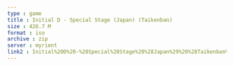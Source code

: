 ```yaml
---
type : game
title : Initial D - Special Stage (Japan) (Taikenban)
size : 426.7 M
format : iso
archive : zip
server : myrient
link2 : Initial%20D%20-%20Special%20Stage%20%28Japan%29%20%28Taikenban%29
---
```

